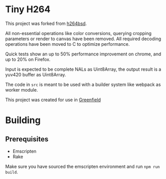 # Tiny H264

This project was forked from [h264bsd](https://github.com/oneam/h264bsd).

All non-essential operations like color conversions, querying cropping parameters or render to canvas have been removed.
All required decoding operations have been moved to C to optimize performance. 

Quick tests show an up to 50% performance improvement on chrome, and up to 20% on Firefox.

Input is expected to be complete NALs as Uint8Array, the output result is a yuv420 buffer as Uint8Array.

The code in `src` is meant to be used with a builder system like webpack as worker module.

This project was created for use in [Greenfield](https://github.com/udevbe/greenfield)

# Building
## Prerequisites
- Emscripten
- Rake

Make sure you have sourced the emscripten environment and run `npm run build`.
